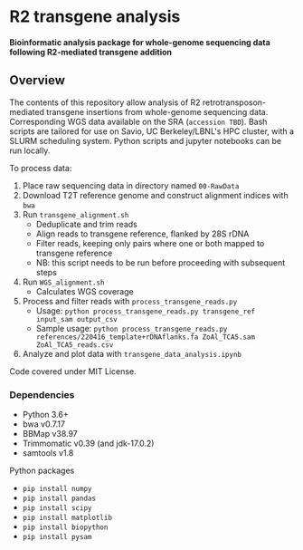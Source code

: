 # R2 transgene analysis
#### Bioinformatic analysis package for whole-genome sequencing data following R2-mediated transgene addition

## Overview
The contents of this repository allow analysis of R2 retrotransposon-mediated transgene insertions from whole-genome sequencing data. Corresponding WGS data available on the SRA (`accession TBD`). Bash scripts are tailored for use on Savio, UC Berkeley/LBNL's HPC cluster, with a SLURM scheduling system. Python scripts and jupyter notebooks can be run locally.

To process data:
1. Place raw sequencing data in directory named `00-RawData`
2. Download T2T reference genome and construct alignment indices with `bwa`
3. Run `transgene_alignment.sh`
	- Deduplicate and trim reads
	- Align reads to transgene reference, flanked by 28S rDNA
	- Filter reads, keeping only pairs where one or both mapped to transgene reference
	- NB: this script needs to be run before proceeding with subsequent steps
4. Run `WGS_alignment.sh`
	- Calculates WGS coverage
5. Process and filter reads with `process_transgene_reads.py`
	- Usage: `python process_transgene_reads.py transgene_ref input_sam output_csv`
	- Sample usage: `python process_transgene_reads.py references/220416_template+rDNAflanks.fa ZoAl_TCA5.sam ZoAl_TCA5_reads.csv`
6. Analyze and plot data with `transgene_data_analysis.ipynb`

Code covered under MIT License.

### Dependencies
- Python 3.6+
- bwa v0.7.17
- BBMap v38.97
- Trimmomatic v0.39 (and jdk-17.0.2)
- samtools v1.8

Python packages
- `pip install numpy`
- `pip install pandas`
- `pip install scipy`
- `pip install matplotlib`
- `pip install biopython`
- `pip install pysam`